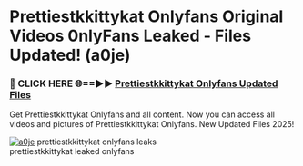# Prettiestkkittykat Onlyfans Original Videos 0nlyFans Leaked - Files Updated! (a0je)

<h3>🔴 CLICK HERE 🌐==►► <a href="https://tinyurl.com/brd5kh86" rel="nofollow">Prettiestkkittykat Onlyfans Updated Files</a></h3>

Get Prettiestkkittykat Onlyfans and all content. Now you can access all videos and pictures of Prettiestkkittykat Onlyfans. New Updated Files 2025!

[![a0je](https://i.imgur.com/K7sEzmb.gif)](https://tinyurl.com/brd5kh86)
prettiestkkittykat onlyfans leaks<br>
prettiestkkittykat leaked onlyfans